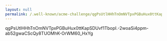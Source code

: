 ```yaml
---
layout: null
permalink: /.well-known/acme-challenge/qgPsUtlHHhTnOmNVTpxPGBuHux0ttKapSDUvf1TbopI
---
```


qgPsUtlHHhTnOmNVTpxPGBuHux0ttKapSDUvf1TbopI.-2woaSi4ppm-ab52gwaCScQy8TUOMhK-OrWM60_HxYg

